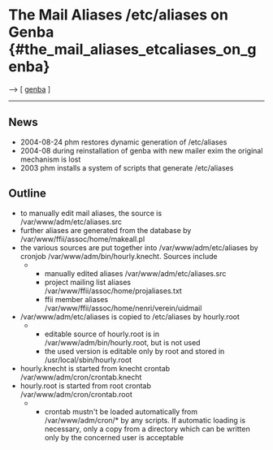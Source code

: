 # The Mail Aliases /etc/aliases on Genba {#the_mail_aliases_etcaliases_on_genba}

\--\> \[ [ genba](GenbaEn "wikilink") \]

------------------------------------------------------------------------

## News

-   2004-08-24 phm restores dynamic generation of /etc/aliases
-   2004-08 during reinstallation of genba with new mailer exim the
    original mechanism is lost
-   2003 phm installs a system of scripts that generate /etc/aliases

## Outline

-   to manually edit mail aliases, the source is
    /var/www/adm/etc/aliases.src
-   further aliases are generated from the database by
    /var/www/ffii/assoc/home/makeall.pl
-   the various sources are put together into /var/www/adm/etc/aliases
    by cronjob /var/www/adm/bin/hourly.knecht. Sources include
    -   -   manually edited aliases /var/www/adm/etc/aliases.src
        -   project mailing list aliases
            /var/www/ffii/assoc/home/projaliases.txt
        -   ffii member aliases
            /var/www/ffii/assoc/home/nenri/verein/uidmail
-   /var/www/adm/etc/aliases is copied to /etc/aliases by hourly.root
    -   -   editable source of hourly.root is in
            /var/www/adm/bin/hourly.root, but is not used
        -   the used version is editable only by root and stored in
            /usr/local/sbin/hourly.root
-   hourly.knecht is started from knecht crontab
    /var/www/adm/cron/crontab.knecht
-   hourly.root is started from root crontab
    /var/www/adm/cron/crontab.root
    -   -   crontab mustn\'t be loaded automatically from
            /var/www/adm/cron/\* by any scripts. If automatic loading is
            necessary, only a copy from a directory which can be written
            only by the concerned user is acceptable
